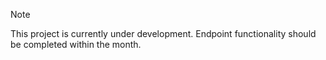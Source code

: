> [!NOTE]  
> This project is currently under development. Endpoint functionality should be completed within the month.
